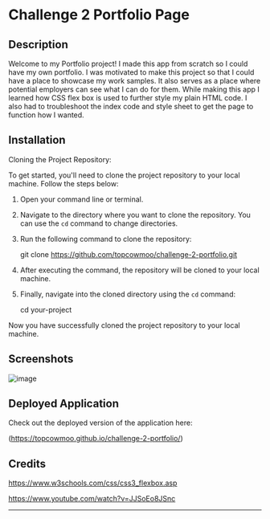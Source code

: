 # Challenge 2 Portfolio Page


## Description

Welcome to my Portfolio project! I made this app from scratch so I could have my own portfolio. I was motivated to make this project so that I could have a place to showcase my work samples. It also serves as a place where potential employers can see what I can do for them. While making this app I learned how CSS flex box is used to further style my plain HTML code. I also had to troubleshoot the index code and style sheet to get the page to function how I wanted.
 

## Installation

Cloning the Project Repository:

To get started, you'll need to clone the project repository to your local machine. Follow the steps below:

1. Open your command line or terminal.

2. Navigate to the directory where you want to clone the repository. You can use the `cd` command to change directories.

3. Run the following command to clone the repository:

   git clone https://github.com/topcowmoo/challenge-2-portfolio.git

4. After executing the command, the repository will be cloned to your local machine.

5. Finally, navigate into the cloned directory using the `cd` command:

   cd your-project

Now you have successfully cloned the project repository to your local machine.


## Screenshots

![image](https://github.com/topcowmoo/challenge-2-portfolio/assets/149528212/30942a50-9be2-4856-8363-d513baee371c)


## Deployed Application

Check out the deployed version of the application here:

(https://topcowmoo.github.io/challenge-2-portfolio/)


## Credits

https://www.w3schools.com/css/css3_flexbox.asp

https://www.youtube.com/watch?v=JJSoEo8JSnc

---
